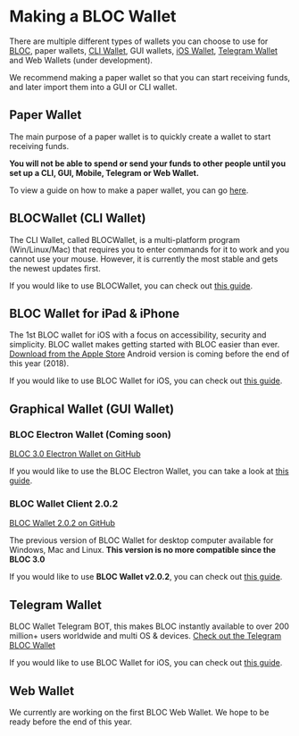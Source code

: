 # Making a BLOC Wallet

There are multiple different types of wallets you can choose to use for [BLOC](https://bloc.money), paper wallets, [CLI Wallet](../Using-BLOCWallet), GUI wallets, [iOS Wallet](../BLOC-iOS-wallet.md), [Telegram Wallet](../BLOC-Telegram-Wallet.md) and Web Wallets (under development).

We recommend making a paper wallet so that you can start receiving funds, and later import them into a GUI or CLI wallet.

## Paper Wallet

The main purpose of a paper wallet is to quickly create a wallet to start receiving funds.

**You will not be able to spend or send your funds to other people until you set up a CLI, GUI, Mobile, Telegram or Web Wallet.**

To view a guide on how to make a paper wallet, you can go [here](../#).

## BLOCWallet (CLI Wallet)

The CLI Wallet, called BLOCWallet, is a multi-platform program (Win/Linux/Mac) that requires you to enter commands for it to work and you cannot use your mouse. However, it is currently the most stable and gets the newest updates first.

If you would like to use BLOCWallet, you can check out [this guide](../wallets/Using-BLOCWallet.md).

## BLOC Wallet for iPad & iPhone

The 1st BLOC wallet for iOS with a focus on accessibility, security and simplicity. BLOC wallet makes getting started with BLOC easier than ever. [Download from the Apple Store](https://itunes.apple.com/us/app/bloc-wallet-by-furiousteam-ltd/id1437924269?mt=8&ign-mpt=uo%3D2) Android version is coming before the end of this year (2018).

If you would like to use BLOC Wallet for iOS, you can check out [this guide](../wallets/BLOC-iOS-wallet.md).

## Graphical Wallet (GUI Wallet)

### BLOC Electron Wallet (Coming soon)

[BLOC 3.0 Electron Wallet on GitHub](https://github.com/furiousteam/BLOC-Electron-Wallet)

If you would like to use the BLOC Electron Wallet, you can take a look at [this guide](../#).

### BLOC Wallet Client 2.0.2

[BLOC Wallet 2.0.2 on GitHub](https://github.com/BLOC-bloc-wallet)

The previous version of BLOC Wallet for desktop computer available for Windows, Mac and Linux.
**This version is no more compatible since the BLOC 3.0**

If you would like to use **BLOC Wallet v2.0.2**, you can check out [this guide](../wallets/BLOC-GUI-Desktop-Wallet-V2.md).

## Telegram Wallet

BLOC Wallet Telegram BOT, this makes BLOC instantly available to over 200 million+ users worldwide and multi OS & devices. [Check out the Telegram BLOC Wallet](https://t.me/bloc_wallet_bot)

If you would like to use BLOC Wallet for iOS, you can check out [this guide](../wallets/BLOC-Telegram-Wallet.md).

## Web Wallet

We currently are working on the first BLOC Web Wallet. We hope to be ready before the end of this year.
